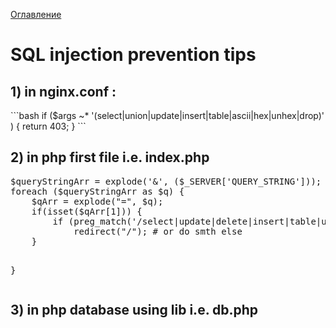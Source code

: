 
<a href="https://github.com/mnesina/cookbook/blob/master/README.md">Оглавление</a>
<h1>SQL injection prevention tips</h1>
<h2>1) in nginx.conf :</h2>
```bash
if ($args ~* '(select|union|update|insert|table|ascii|hex|unhex|drop)' ) { return 403; }
```
<h2>2) in php first file i.e. index.php</h2>
<pre>
$queryStringArr = explode('&', ($_SERVER['QUERY_STRING']));
foreach ($queryStringArr as $q) {
    $qArr = explode("=", $q);
    if(isset($qArr[1])) {
        if (preg_match('/select|update|delete|insert|table|union|join|hex|unhex|drop/i',$qArr[1]))
            redirect("/"); # or do smth else
    }

}
</pre>
<h2>3) in php database using lib i.e. db.php</h2> 
